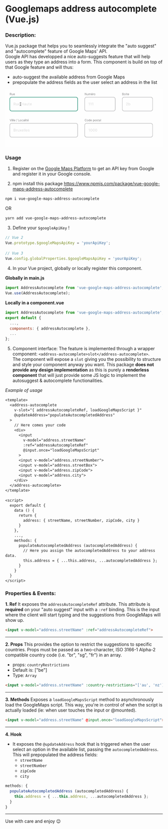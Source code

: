 # Googlemaps address autocomplete (Vue.js)

### Description:
Vue.js package that helps you to seamlessly integrate the "auto suggest" and "autocomplete" feature of Google Maps' API.\
Google API has developped a nice auto-suggests feature that will help users as they type an address into a form. This component is build on top of that Google feature and will thus:
- auto-suggest the available address from Google Maps
- prepopulate the address fields as the user select an address in the list

![Demo](./assets/google-maps-address-autocomplete-demo.gif)

### Usage
1. Register on the [Google Maps Platform](https://developers.google.com/maps/documentation/javascript/places-autocomplete) to get an API key from Google and register it in your Google console.

2. npm install this package
https://www.npmjs.com/package/vue-google-maps-address-autocomplete

```bash
npm i vue-google-maps-address-autocomplete
```
OR
```bash
yarn add vue-google-maps-address-autocomplete
```
3. Define your `$googleApiKey` !

```js
// Vue 2
Vue.prototype.$googleMapsApiKey = 'yourApiKey';

// Vue 3
Vue.config.globalProperties.$googleMapsApiKey = 'yourApiKey';
```

4. In your Vue project, globally or locally register this component.

**Globally in main.js**
```js
import AddressAutocomplete from 'vue-google-maps-address-autocomplete';
Vue.use(AddressAutocomplete);
```

**Locally in a component.vue**
```js
import AddressAutocomplete from 'vue-google-maps-address-autocomplete';
export default {
  ...,
  components: { addressAutocomplete },
  ...
};
```

5. Component interface:
The feature is implemented through a wrapper component: `<address-autocomplete>slot</address-autocomplete>`.\
The component will expose a `slot` giving you the possibility to structure and style your component anyway you want. This package **does not provide any design implementation** as this is purely a **renderless component** that will just provide some JS logic to implement the autosuggest & autocomplete functionalities.

_Example of usage_
```vue
<template>
  <address-autocomplete
    v-slot="{ addressAutocompleteRef, loadGoogleMapsScript }"
    @updateAddress="populateAutocompletedAddress"
  >
    // Here comes your code
    <div>
      <input
        v-model="address.streetName"
        :ref="addressAutocompleteRef"
        @input.once="loadGoogleMapsScript"
      >
      <input v-model="address.streetNumber">
      <input v-model="address.streetBox">
      <input v-model="address.zipCode">
      <input v-model="address.city">
    </div>
  </address-autocomplete>
</template>

<script>
  export default {
    data () {
      return {
        address: { streetName, streetNumber, zipCode, city }
      }
    },
    ...,
    methods: {
      populateAutocompletedAddress (autocompletedAddress) {
        // Here you assign the autocompletedAddress to your address data.
        this.address = { ...this.address, ...autocompletedAddress };
      }
    }
  }
</script>
```

### Properties & Events:

**1. Ref**
It exposes the `addressAutocompleteRef` attribute. This attribute is **required** on your "auto suggest" input with a `:ref` binding. This is the input where the client will start typing and the suggestions from GoogleMaps will show up.
```html
<input v-model="address.streetName" :ref="addressAutocompleteRef">
```
___

**2. Props**
This provides the option to restrict the suggestions to specific countries. Props must be passed as a two-character, ISO 3166-1 Alpha-2 compatible country code (i.e. "br", "sg", "fr") in an array.
- props: `countryRestrictions`
- Default is: ["be"]
- Type: `Array`
```html
<input v-model="address.streetName" :country-restrictions="['au', 'nz']">
```
___

**3. Methods**
Exposes a `loadGoogleMapsScript` method to asynchronously load the GoogleMaps script. This way, you're in control of when the script is actually loaded (ie: when user touches the input or @mounted).
```html
<input v-model="address.streetName" @input.once="loadGoogleMapsScript">
```
___

**4. Hook**
- It exposes the `@updateAddress` hook that is triggered when the user select an option in the available list, passing the `autocompletedAddress`. This will prepopulated the address fields:
  - `streetName`
  - `streetNumber`
  - `zipCode`
  - `city`

```js
methods: {
  populateAutocompletedAddress (autocompletedAddress) {
    this.address = { ...this.address, ...autocompletedAddress };
  }
}
```
___

Use with care and enjoy 😉
